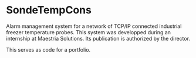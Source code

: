 # SondeTempCons
Alarm management system for a network of TCP/IP connected industrial freezer temperature probes. 
This system was developped during an internship at Maestria Solutions. 
Its publication is authorized by the director.

This serves as code for a portfolio.
